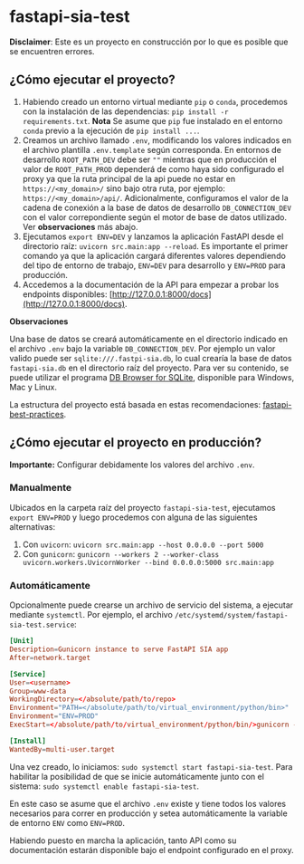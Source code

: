 # fastapi-sia-test

**Disclaimer**: Este es un proyecto en construcción por lo que es posible que se encuentren errores.

## ¿Cómo ejecutar el proyecto?

1. Habiendo creado un entorno virtual mediante `pip` o `conda`, procedemos con la instalación de las dependencias: `pip install -r requirements.txt`. 
   **Nota** Se asume que `pip` fue instalado en el entorno `conda` previo a la ejecución de `pip install ...`.
2. Creamos un archivo llamado `.env`, modificando los valores indicados en el archivo plantilla `.env.template` según corresponda. 
   En entornos de desarrollo `ROOT_PATH_DEV` debe ser `""` mientras que en producción el valor de `ROOT_PATH_PROD` dependerá de como haya sido configurado el proxy ya que la ruta principal de la api puede no estar en `https://<my_domain>/` sino bajo otra ruta, por ejemplo: `https://<my_domain>/api/`. Adicionalmente, configuramos el valor de la cadena de conexión a la base de datos  de desarrollo `DB_CONNECTION_DEV` con el valor correpondiente según el motor de base de datos utilizado. Ver **observaciones** más abajo.
3. Ejecutamos `export ENV=DEV` y lanzamos la aplicación FastAPI desde el directorio raíz: `uvicorn src.main:app --reload`. 
   Es importante el primer comando ya que la aplicación cargará diferentes valores dependiendo del tipo de entorno de trabajo, `ENV=DEV` para desarrollo y `ENV=PROD` para producción.
4. Accedemos a la documentación de la API para empezar a probar los endpoints disponibles: [http://127.0.0.1:8000/docs](http://127.0.0.1:8000/docs).

**Observaciones**

Una base de datos se creará automáticamente en el directorio indicado en el archivo `.env` bajo la variable `DB_CONNECTION_DEV`. Por ejemplo un valor valido puede ser `sqlite:///.fastpi-sia.db`, lo cual crearía la base de datos `fastapi-sia.db` en el directorio raíz del proyecto. Para ver su contenido, se puede utilizar el programa [DB Browser for SQLite](https://sqlitebrowser.org/dl/), disponible para Windows, Mac y Linux.

La estructura del proyecto está basada en estas recomendaciones: [fastapi-best-practices](https://github.com/zhanymkanov/fastapi-best-practices).

## ¿Cómo ejecutar el proyecto en producción?

**Importante:** Configurar debidamente los valores del archivo `.env`. 

### Manualmente

Ubicados en la carpeta raíz del proyecto `fastapi-sia-test`, ejecutamos `export ENV=PROD` y luego procedemos con alguna de las siguientes alternativas:
 
1. Con `uvicorn`: `uvicorn src.main:app --host 0.0.0.0 --port 5000`
2. Con `gunicorn`: `gunicorn --workers 2 --worker-class uvicorn.workers.UvicornWorker --bind 0.0.0.0:5000 src.main:app`

### Automáticamente

Opcionalmente puede crearse un archivo de servicio del sistema, a ejecutar mediante `systemctl`. Por ejemplo, el archivo `/etc/systemd/system/fastapi-sia-test.service`:

```conf
[Unit]
Description=Gunicorn instance to serve FastAPI SIA app
After=network.target

[Service]
User=<username>
Group=www-data
WorkingDirectory=</absolute/path/to/repo>
Environment="PATH=</absolute/path/to/virtual_environment/python/bin>"
Environment="ENV=PROD"
ExecStart=</absolute/path/to/virtual_environment/python/bin/>gunicorn --workers 2 --worker-class uvicorn.workers.UvicornWorker --bind 0.0.0.0:5000 -m 007 src.main:app

[Install]
WantedBy=multi-user.target
```

Una vez creado, lo iniciamos: `sudo systemctl start fastapi-sia-test`. Para habilitar la posibilidad de que se inicie automáticamente junto con el sistema: `sudo systemctl enable fastapi-sia-test`. 

En este caso se asume que el archivo `.env` existe y tiene todos los valores necesarios para correr en producción y setea automáticamente la variable de entorno `ENV` como `ENV=PROD`.

Habiendo puesto en marcha la aplicación, tanto API como su documentación estarán disponible bajo el endpoint configurado en el proxy.